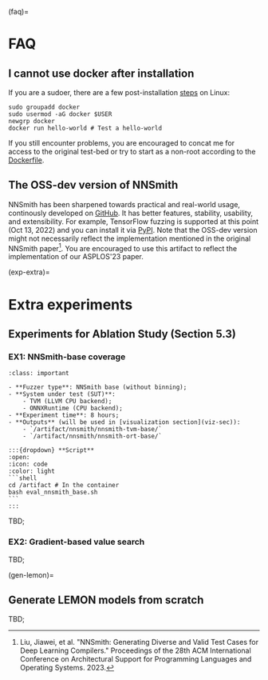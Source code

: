 (faq)=
# **FAQ**

## I cannot use docker after installation

If you are a sudoer, there are a few post-installation [steps](https://docs.docker.com/engine/install/linux-postinstall/) on Linux:

```shell
sudo groupadd docker
sudo usermod -aG docker $USER
newgrp docker
docker run hello-world # Test a hello-world
```

If you still encounter problems, you are encouraged to concat me for access to the original test-bed or try to start as a non-root according to the [Dockerfile](https://github.com/ganler/nnsmith-asplos-artifact/blob/master/Dockerfile).

## The OSS-dev version of NNSmith

NNSmith has been sharpened towards practical and real-world usage, continously developed on [GitHub](https://github.com/ise-uiuc/nnsmith).
It has better features, stability, usability, and extensibility. For example, TensorFlow fuzzing is supported at this point (Oct 13, 2022) and you can install it via [PyPI](https://pypi.org/project/nnsmith/).
Note that the OSS-dev version might not necessarily reflect the implementation mentioned in the original NNSmith paper[^nsh].
You are encouraged to use this artifact to reflect the implementation of our ASPLOS'23 paper.

[^nsh]: Liu, Jiawei, et al. "NNSmith: Generating Diverse and Valid Test Cases for Deep Learning Compilers." Proceedings of the 28th ACM International Conference on Architectural Support for Programming Languages and Operating Systems. 2023.

(exp-extra)=
# **Extra experiments**

## Experiments for Ablation Study (Section 5.3)

### EX1: NNSmith-base coverage

``````{admonition} E1: Evaluating NNSmith base (binning disabled) on {tvm, ort}
:class: important

- **Fuzzer type**: NNSmith base (without binning);
- **System under test (SUT)**:
    - TVM (LLVM CPU backend);
    - ONNXRuntime (CPU backend);
- **Experiment time**: 8 hours;
- **Outputs** (will be used in [visualization section](viz-sec)):
    - `/artifact/nnsmith/nnsmith-tvm-base/`
    - `/artifact/nnsmith/nnsmith-ort-base/`

:::{dropdown} **Script**
:open:
:icon: code
:color: light
```shell
cd /artifact # In the container
bash eval_nnsmith_base.sh
```
:::

``````

TBD;

### EX2: Gradient-based value search

TBD;

(gen-lemon)=
## Generate LEMON models from scratch

TBD;
